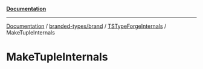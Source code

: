[**Documentation**](../../../../../README.md)

---

[Documentation](../../../../../README.md) / [branded-types/brand](../../../README.md) / [TSTypeForgeInternals](../README.md) / MakeTupleInternals

# MakeTupleInternals
